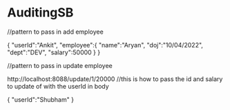 # AuditingSB

//pattern to pass in add employee

{
    "userId":"Ankit",
    "employee":{
        "name":"Aryan",
        "doj":"10/04/2022",
        "dept":"DEV",
        "salary":50000
    }
}



//pattern to pass in update employee

http://localhost:8088/update/1/20000        //this is how to pass the id and salary to update of with the userId in body

{
    "userId":"Shubham"
}
